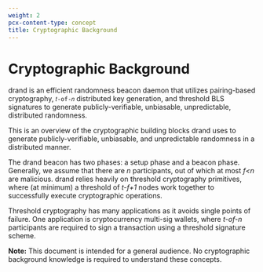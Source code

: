 ```yaml
---
weight: 2
pcx-content-type: concept
title: Cryptographic Background
---
```


# Cryptographic Background

drand is an efficient randomness beacon daemon that utilizes pairing-based cryptography, `𝑡-of-𝑛` distributed key generation, and threshold BLS signatures to generate publicly-verifiable, unbiasable, unpredictable, distributed randomness.

This is an overview of the cryptographic building blocks drand uses to generate publicly-verifiable, unbiasable, and unpredictable randomness in a distributed manner.

The drand beacon has two phases: a setup phase and a beacon phase. Generally, we assume that there are _n_ participants, out of which at most _f<n_ are malicious. drand relies heavily on threshold cryptography primitives, where (at minimum) a threshold of _t-f+1_ nodes work together to successfully execute cryptographic operations.

Threshold cryptography has many applications as it avoids single points of failure. One application is cryptocurrency multi-sig wallets, where _t-of-n_ participants are required to sign a transaction using a threshold signature scheme.

**Note:**
This document is intended for a general audience. No cryptographic background knowledge is required to understand these concepts.
